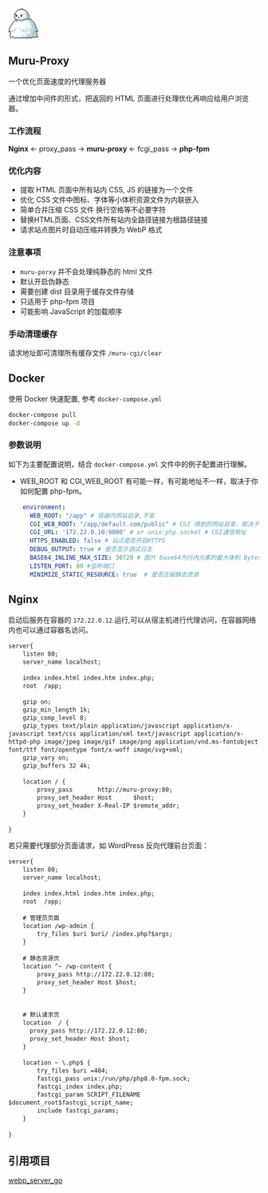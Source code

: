 <div style="text-align:left"><img src="./myapp/assets/images/murumuru.png" ></div>



## Muru-Proxy

一个优化页面速度的代理服务器

通过增加中间件的形式，把返回的 HTML 页面进行处理优化再响应给用户浏览器。



### 工作流程

**Nginx** <- proxy_pass -> **muru-proxy** <- fcgi_pass -> **php-fpm**



### 优化内容

- 提取 HTML 页面中所有站内 CSS, JS 的链接为一个文件
- 优化 CSS 文件中图标、字体等小体积资源文件为内联嵌入
- 简单合并压缩 CSS 文件 换行空格等不必要字符
- 替换HTML页面、CSS文件所有站内全路径链接为根路径链接
- 请求站点图片时自动压缩并转换为 WebP 格式



### 注意事项

- `muru-porxy` 并不会处理纯静态的 html 文件
- 默认开启伪静态
- 需要创建 dist 目录用于缓存文件存储
- 只适用于 php-fpm 项目
- 可能影响 JavaScript 的加载顺序



### 手动清理缓存

请求地址即可清理所有缓存文件 `/muru-cgi/clear`



## Docker

使用 Docker 快速配置, 参考 `docker-compose.yml`

```bash
docker-compose pull
docker-compose up -d
```



### 参数说明

如下为主要配置说明，结合 `docker-compose.yml` 文件中的例子配置进行理解。
- WEB_ROOT 和 CGI_WEB_ROOT 有可能一样，有可能地址不一样，取决于你如何配置 php-fpm。


```yaml
    environment:
      WEB_ROOT: "/app" # 容器内网站目录,不变
      CGI_WEB_ROOT: "/app/default.com/public" # CGI 得到的网站目录，取决于你 php-fpm 配置在哪里
      CGI_URL: '172.22.0.10:9000' # or unix:php.socket # CGI通信地址
      HTTPS_ENABLED: false # 站点是否开启HTTPS
      DEBUG_OUTPUT: true # 是否显示调试日志
      BASE64_INLINE_MAX_SIZE: 30720 # 图片 base64为行内元素的最大体积 Bytes
      LISTEN_PORT: 80 #监听端口
      MINIMIZE_STATIC_RESOURCE: true  # 是否压缩静态资源
```




## Nginx

启动后服务在容器的  `172.22.0.12` 运行,可以从宿主机进行代理访问，在容器网络内也可以通过容器名访问。

```nginx
server{
    listen 80;
    server_name localhost;

    index index.html index.htm index.php;
    root  /app;

    gzip on;
    gzip_min_length 1k;
    gzip_comp_level 8;
    gzip_types text/plain application/javascript application/x-javascript text/css application/xml text/javascript application/x-httpd-php image/jpeg image/gif image/png application/vnd.ms-fontobject font/ttf font/opentype font/x-woff image/svg+xml;
    gzip_vary on;
    gzip_buffers 32 4k;

    location / {
        proxy_pass       http://muru-proxy:80;
        proxy_set_header Host      $host;
        proxy_set_header X-Real-IP $remote_addr;
    }
    
}
```

若只需要代理部分页面请求，如 WordPress 反向代理前台页面：

```nginx
server{
    listen 80;
    server_name localhost;

    index index.html index.htm index.php;
    root  /app;

	# 管理员页面
    location /wp-admin {
		try_files $uri $uri/ /index.php?$args;
	}

	# 静态资源页
    location ^~ /wp-content {
        proxy_pass http://172.22.0.12:80;
        proxy_set_header Host $host;
    }


	# 默认请求页
    location  / {
      proxy_pass http://172.22.0.12:80;
      proxy_set_header Host $host;
    }

    location ~ \.php$ {
        try_files $uri =404;
        fastcgi_pass unix:/run/php/php8.0-fpm.sock;
        fastcgi_index index.php;
        fastcgi_param SCRIPT_FILENAME $document_root$fastcgi_script_name;
        include fastcgi_params;
    }
    
}
```

## 引用项目

[webp_server_go](https://github.com/webp-sh/webp_server_go)



